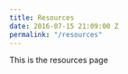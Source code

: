 ```yaml
---
title: Resources
date: 2016-07-15 21:09:00 Z
permalink: "/resources"
---
```


This is the resources page